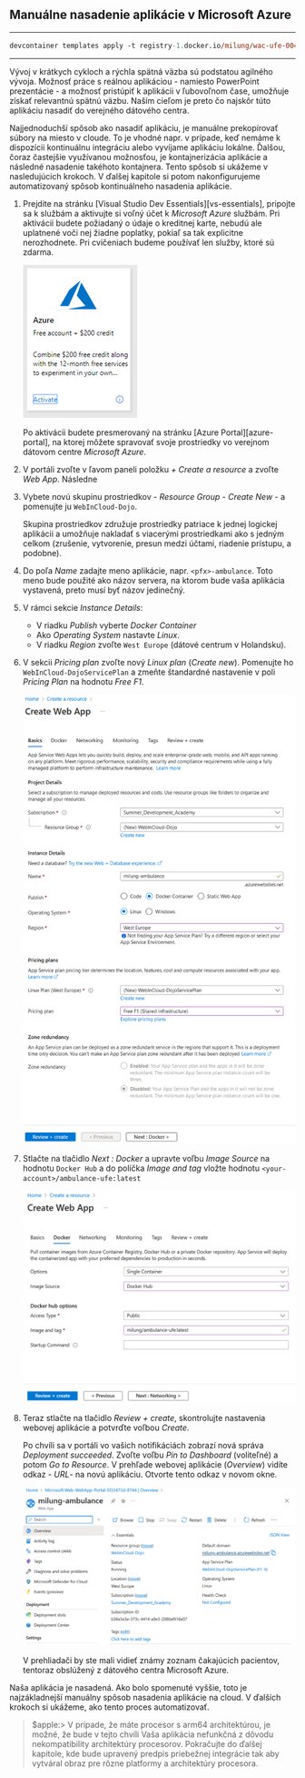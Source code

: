 ## Manuálne nasadenie aplikácie v Microsoft Azure

---

```ps
devcontainer templates apply -t registry-1.docker.io/milung/wac-ufe-004b
```

---

Vývoj v krátkych cykloch a rýchla spätná väzba sú podstatou agilného vývoja.
Možnosť práce s reálnou aplikáciou - namiesto PowerPoint prezentácie - a možnosť
pristúpiť k aplikácii v ľubovoľnom čase, umožňuje získať relevantnú spätnú väzbu.
Naším cieľom je preto čo najskôr túto aplikáciu nasadiť do verejného dátového centra.

Najjednoduchší spôsob ako nasadiť aplikáciu, je manuálne prekopírovať súbory na miesto
v cloude. To je vhodné napr. v prípade, keď nemáme k dispozícii kontinuálnu integráciu
alebo vyvíjame aplikáciu lokálne. Ďalšou, čoraz častejšie využívanou možnosťou, je kontajnerizácia
aplikácie a následné nasadenie takéhoto kontajnera. Tento spôsob si ukážeme v nasledujúcich krokoch. V ďalšej kapitole si potom nakonfigurujeme automatizovaný spôsob kontinuálneho
nasadenia aplikácie.

1. Prejdite na stránku [Visual Studio Dev Essentials][vs-essentials],
  pripojte sa k službám a aktivujte si voľný účet k _Microsoft Azure_ službám.
  Pri aktivácii budete požiadaný o údaje o kreditnej karte, nebudú ale uplatnené 
  voči nej žiadne poplatky, pokiaľ sa tak explicitne nerozhodnete. Pri cvičeniach
  budeme používať len služby, ktoré sú zdarma.

   ![Voľné služby Azure](./img/01-SPA-20-AzureFree.png)

   Po aktivácii budete presmerovaný na stránku [Azure Portal][azure-portal],
   na ktorej môžete spravovať svoje prostriedky vo verejnom dátovom centre
   _Microsoft Azure_.

2. V portáli zvoľte v ľavom paneli položku _+ Create a resource_ a zvoľte
   _Web App_.  Následne

3. Vybete novú skupinu prostriedkov - _Resource Group - Create New_ - a pomenujte ju `WebInCloud-Dojo`.

     Skupina prostriedkov združuje prostriedky patriace k jednej logickej aplikácii
     a umožňuje nakladať s viacerými prostriedkami ako s jedným celkom (zrušenie,
     vytvorenie, presun medzi účtami, riadenie prístupu, a podobne).

4. Do poľa _Name_ zadajte meno aplikácie, napr. `<pfx>-ambulance`. Toto meno bude použité ako
   názov servera, na ktorom bude vaša aplikácia vystavená, preto musí byť názov
   jedinečný.
  
5. V rámci sekcie _Instance Details_:
      * V riadku _Publish_ vyberte _Docker Container_
      * Ako _Operating System_ nastavte _Linux_.
      * V riadku _Region_ zvoľte `West Europe` (dátové centrum v Holandsku).

6. V sekcii _Pricing plan_ zvoľte nový _Linux plan_ (_Create new_). Pomenujte ho `WebInCloud-DojoServicePlan` a zmeňte štandardné nastavenie v poli _Pricing Plan_ na hodnotu _Free F1_.

   ![Vytvorenie prostriedku typu Web App](./img/004b-01-CreateWebApp.png)

7. Stlačte na tlačidlo _Next : Docker_ a upravte voľbu _Image Source_ na hodnotu `Docker Hub` a do políčka _Image and tag_ vložte hodnotu `<your-account>/ambulance-ufe:latest`

    ![Nastavenie docker obrazu pre Azure We Applikáciu](./img/004b-02-CreateWebAppDocker.png)

8. Teraz stlačte na tlačidlo _Review + create_, skontrolujte nastavenia webovej aplikácie a potvrďte voľbou _Create_.

    Po chvíli sa v portáli vo vašich notifikáciách zobrazí nová správa
    _Deployment succeeded_. Zvoľte voľbu _Pin to Dashboard_ (voliteľné) a potom
    _Go to Resource_. V prehľade webovej aplikácie (_Overview_) vidíte odkaz -
    _URL_- na novú aplikáciu. Otvorte tento odkaz v novom okne.

    ![Prehľad o prostriedku Web App](./img/004b-03-WebAppOverview.png)

    V prehliadači by ste mali vidieť známy zoznam čakajúcich pacientov, tentoraz obslúžený z  dátového centra Microsoft Azure.

Naša aplikácia je nasadená.
Ako bolo spomenuté vyššie, toto je najzákladnejší manuálny spôsob nasadenia
aplikácie na cloud. V ďalších krokoch si ukážeme, ako tento proces automatizovať.

>$apple:> V prípade, že máte procesor s arm64 architektúrou, je možné, že bude v tejto chvíli Vaša aplikácia nefunkčná z dôvodu nekompatibility architektúry procesorov. Pokračujte do ďalšej kapitole, kde bude upravený predpis priebežnej integrácie tak aby vytváral obraz pre rôzne platformy a architektúry procesora.
